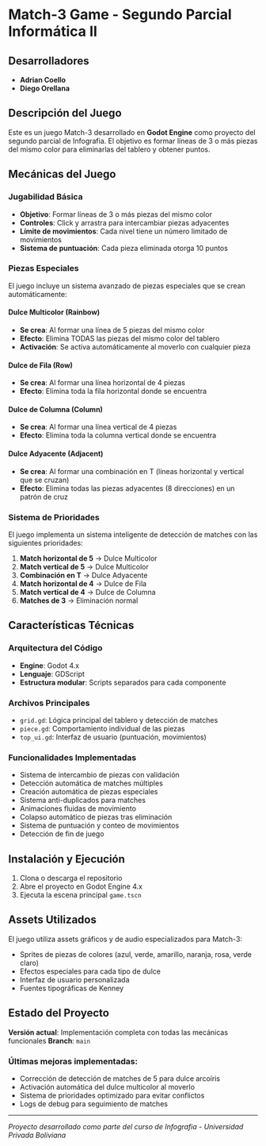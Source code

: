 # Match-3 Game - Segundo Parcial Informática II

## Desarrolladores
- **Adrian Coello**
- **Diego Orellana**

## Descripción del Juego

Este es un juego Match-3 desarrollado en **Godot Engine** como proyecto del segundo parcial de Infografia. El objetivo es formar líneas de 3 o más piezas del mismo color para eliminarlas del tablero y obtener puntos.

## Mecánicas del Juego

### Jugabilidad Básica
- **Objetivo**: Formar líneas de 3 o más piezas del mismo color
- **Controles**: Click y arrastra para intercambiar piezas adyacentes
- **Límite de movimientos**: Cada nivel tiene un número limitado de movimientos
- **Sistema de puntuación**: Cada pieza eliminada otorga 10 puntos

### Piezas Especiales

El juego incluye un sistema avanzado de piezas especiales que se crean automáticamente:

#### **Dulce Multicolor (Rainbow)**
- **Se crea**: Al formar una línea de 5 piezas del mismo color
- **Efecto**: Elimina TODAS las piezas del mismo color del tablero
- **Activación**: Se activa automáticamente al moverlo con cualquier pieza

####  **Dulce de Fila (Row)**
- **Se crea**: Al formar una línea horizontal de 4 piezas
- **Efecto**: Elimina toda la fila horizontal donde se encuentra

####  **Dulce de Columna (Column)**
- **Se crea**: Al formar una línea vertical de 4 piezas
- **Efecto**: Elimina toda la columna vertical donde se encuentra

#### **Dulce Adyacente (Adjacent)**
- **Se crea**: Al formar una combinación en T (líneas horizontal y vertical que se cruzan)
- **Efecto**: Elimina todas las piezas adyacentes (8 direcciones) en un patrón de cruz

### Sistema de Prioridades

El juego implementa un sistema inteligente de detección de matches con las siguientes prioridades:

1. **Match horizontal de 5** → Dulce Multicolor
2. **Match vertical de 5** → Dulce Multicolor
3. **Combinación en T** → Dulce Adyacente
4. **Match horizontal de 4** → Dulce de Fila
5. **Match vertical de 4** → Dulce de Columna
6. **Matches de 3** → Eliminación normal

## Características Técnicas

### Arquitectura del Código
- **Engine**: Godot 4.x
- **Lenguaje**: GDScript
- **Estructura modular**: Scripts separados para cada componente

### Archivos Principales
- `grid.gd`: Lógica principal del tablero y detección de matches
- `piece.gd`: Comportamiento individual de las piezas
- `top_ui.gd`: Interfaz de usuario (puntuación, movimientos)

### Funcionalidades Implementadas
-  Sistema de intercambio de piezas con validación
-  Detección automática de matches múltiples
-  Creación automática de piezas especiales
-  Sistema anti-duplicados para matches
-  Animaciones fluidas de movimiento
-  Colapso automático de piezas tras eliminación
-  Sistema de puntuación y conteo de movimientos
-  Detección de fin de juego

## Instalación y Ejecución

1. Clona o descarga el repositorio
2. Abre el proyecto en Godot Engine 4.x
3. Ejecuta la escena principal `game.tscn`

## Assets Utilizados

El juego utiliza assets gráficos y de audio especializados para Match-3:
- Sprites de piezas de colores (azul, verde, amarillo, naranja, rosa, verde claro)
- Efectos especiales para cada tipo de dulce
- Interfaz de usuario personalizada
- Fuentes tipográficas de Kenney

## Estado del Proyecto

**Versión actual**: Implementación completa con todas las mecánicas funcionales
**Branch**: `main`

### Últimas mejoras implementadas:
-  Corrección de detección de matches de 5 para dulce arcoíris
-  Activación automática del dulce multicolor al moverlo
-  Sistema de prioridades optimizado para evitar conflictos
-  Logs de debug para seguimiento de matches

---

*Proyecto desarrollado como parte del curso de Infografia - Universidad Privada Boliviana*
